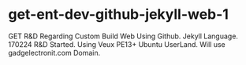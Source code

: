 # get-ent-dev-github-jekyll-web-1
GET R&amp;D Regarding Custom Build Web Using Github. Jekyll Language. 170224 R&amp;D Started. Using Veux PE13+ Ubuntu UserLand. Will use gadgelectronit.com Domain.

